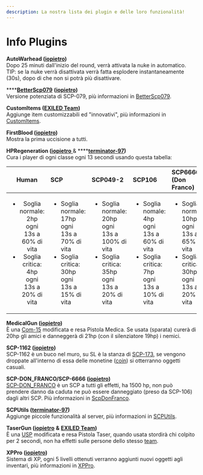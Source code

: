 ```yaml
---
description: La nostra lista dei plugin e delle loro funzionalità!
---
```


# Info Plugins

**AutoWarhead \(**[**iopietro**](https://github.com/iopietro)**\)**  
Dopo 25 minuti dall'inizio del round, verrà attivata la nuke in automatico. TIP: se la nuke verrà disattivata verrà fatta esplodere instantaneamente \(30s\), dopo di che non si potrà più disattivare.

\*\*\*\*[**BetterScp079**](betterscp079/) **\(**[**iopietro**](https://github.com/iopietro)**\)**  
Versione potenziata di SCP-079, più informazioni in [BetterScp079](betterscp079/).

**CustomItems \(**[**EXILED Team**](https://github.com/Exiled-Team)**\)**  
Aggiunge item customizzabili ed "innovativi", più informazioni in [CustomItems](customitems.md).

**FirstBlood \(**[**iopietro**](https://github.com/iopietro)**\)**  
Mostra la prima uccisione a tutti.

**HPRegeneration \(**[**iopietro** ](https://github.com/iopietro)& ****[**terminator-97**](https://github.com/terminator-97)**\)**  
Cura i player di ogni classe ogni 13 secondi usando questa tabella:

<table>
  <thead>
    <tr>
      <th style="text-align:center">Human</th>
      <th style="text-align:left"><b>SCP</b>
      </th>
      <th style="text-align:left"><b>SCP049-2</b>
      </th>
      <th style="text-align:left"><b>SCP106</b>
      </th>
      <th style="text-align:left"><b>SCP6666 (Don Franco)</b>
      </th>
    </tr>
  </thead>
  <tbody>
    <tr>
      <td style="text-align:center">
        <ul>
          <li>Soglia normale: 2hp ogni 13s a 60% di vita
            <br />
          </li>
          <li>Soglia critica: 4hp ogni 13s a 20% di vita</li>
        </ul>
      </td>
      <td style="text-align:left">
        <ul>
          <li>Soglia normale: 17hp ogni 13s a 70% di vita
            <br />
          </li>
          <li>Soglia critica: 30hp ogni 13s a 15% di vita</li>
        </ul>
      </td>
      <td style="text-align:left">
        <ul>
          <li>Soglia normale: 20hp ogni 13s a 100% di vita
            <br />
          </li>
          <li>Soglia critica: 35hp ogni 13s a 20% di vita</li>
        </ul>
      </td>
      <td style="text-align:left">
        <ul>
          <li>Soglia nomale: 4hp ogni 13s a 60% di vita
            <br />
          </li>
          <li>Soglia critica: 7hp ogni 13s a 10% di vita</li>
        </ul>
      </td>
      <td style="text-align:left">
        <ul>
          <li>Soglia normale: 10hp ogni 13s a 65% di vita
            <br />
          </li>
          <li>Soglia critica: 30hp ogni 13s a 20% di vita</li>
        </ul>
      </td>
    </tr>
  </tbody>
</table>

**MedicalGun \(**[**iopietro**](https://github.com/iopietro)**\)**  
È una [Com-15](../gameplay/fire-arm.md) modificata e resa Pistola Medica. Se usata \(sparata\) curerà di 20hp gli amici e danneggerà di 21hp \(con il silenziatore 19hp\) i nemici.

**SCP-1162 \(**[**iopietro**](https://github.com/iopietro)**\)**  
SCP-1162 è un buco nel muro, su SL è la stanza di [SCP-173](../gameplay/scp.md), se vengono droppate all'interno di essa delle monetine \([coin](../gameplay/)\) si otterranno oggetti casuali.

**SCP-DON\_FRANCO/SCP-6666 \(**[**iopietro**](https://github.com/iopietro)**\)**  
[SCP-DON\_FRANCO](scpdonfranco.md) è un SCP a tutti gli effetti, ha 1500 hp, non può prendere danno da caduta ne può essere danneggiato \(preso da SCP-106\) dagli altri SCP. Più informazioni in [ScpDonFranco](scpdonfranco.md).

**SCPUtils \(**[**terminator-97**](https://github.com/terminator-97)**\)**  
Aggiunge piccole funzionalità al server, più informazioni in [SCPUtils](scputils.md).

**TaserGun \(**[**iopietro**](https://github.com/iopietro) **&** [**EXILED Team**](https://github.com/EXILED-Team)**\)**  
È una [USP](../gameplay/fire-arm.md) modificata e resa Pistola Taser, quando usata stordirà chi colpito per 2 secondi, non ha effetti sulle persone dello stesso [team](../gameplay/).

**XPPro \(**[**iopietro**](https://github.com/iopietro)**\)**  
Sistema di XP, ogni 5 livelli ottenuti verranno aggiunti nuovi oggetti agli inventari, più informazioni in [XPPro](xppro.md).

